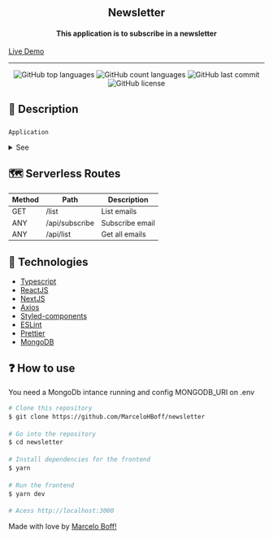 <h1 align="center">
  <h2 align="center">Newsletter</h2>

  <h4 align="center">
      This application is to subscribe in a newsletter
  </h4>

  <a href="https://newsletter-boff.vercel.app/">
    Live Demo
  </a>
</h1>

---

<p align="center">
  <img alt="GitHub top languages" src="https://img.shields.io/github/languages/top/MarceloHBoff/newsletter.svg">

  <img alt="GitHub count languages" src="https://img.shields.io/github/languages/count/MarceloHBoff/newsletter.svg">

  <img alt="GitHub last commit" src="https://img.shields.io/github/last-commit/MarceloHBoff/newsletter.svg">

  <img alt="GitHub license" src="https://img.shields.io/github/license/MarceloHBoff/newsletter.svg">
</p>

<h2>📔 Description</h2>

###

`Application`

<details>
  <summary>See</summary>

![Frontend](.github/assets/frontend1.png)
![Frontend](.github/assets/frontend2.png)

</details>

<h2>🗺 Serverless Routes</h2>

| Method | Path           | Description     |
| ------ | -------------- | --------------- |
| GET    | /list          | List emails     |
| ANY    | /api/subscribe | Subscribe email |
| ANY    | /api/list      | Get all emails  |

<h2>🚀 Technologies</h2>

- [Typescript](https://www.typescriptlang.org/)
- [ReactJS](https://pt-br.reactjs.org/)
- [NextJS](https://nextjs.org/)
- [Axios](https://github.com/axios/axios)
- [Styled-components](https://styled-components.com/)
- [ESLint](https://eslint.org/)
- [Prettier](https://prettier.io/)
- [MongoDB](https://www.mongodb.com/)

<h2>❓ How to use</h2>

You need a MongoDb intance running and config MONGODB_URI on .env

```bash
# Clone this repository
$ git clone https://github.com/MarceloHBoff/newsletter

# Go into the repository
$ cd newsletter

# Install dependencies for the frontend
$ yarn

# Run the frontend
$ yarn dev

# Acess http://localhost:3000
```

Made with love by [Marcelo Boff!](https://www.linkedin.com/in/marcelo-boff)
